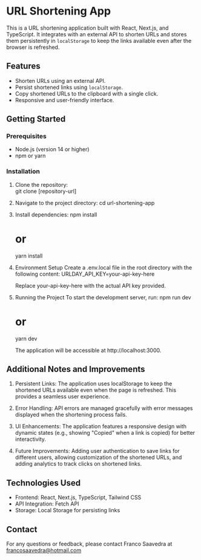 # URL Shortening App

This is a URL shortening application built with React, Next.js, and TypeScript. It integrates with an external API to shorten URLs and stores them persistently in `localStorage` to keep the links available even after the browser is refreshed.

## Features
- Shorten URLs using an external API.
- Persist shortened links using `localStorage`.
- Copy shortened URLs to the clipboard with a single click.
- Responsive and user-friendly interface.

## Getting Started

### Prerequisites
- Node.js (version 14 or higher)
- npm or yarn

### Installation
1. Clone the repository:  
    git clone [repository-url]


2. Navigate to the project directory:
    cd url-shortening-app

3. Install dependencies:
    npm install
    # or
    yarn install

4. Environment Setup
    Create a .env.local file in the root directory with the following content:
    URLDAY_API_KEY=your-api-key-here

    Replace your-api-key-here with the actual API key provided.

5. Running the Project
    To start the development server, run:
    npm run dev
    # or
    yarn dev

    The application will be accessible at http://localhost:3000.


## Additional Notes and Improvements

1. Persistent Links: The application uses localStorage to keep the shortened URLs available even when the page is refreshed. This provides a seamless user experience.

2. Error Handling: API errors are managed gracefully with error messages displayed when the shortening process fails.

3. UI Enhancements: The application features a responsive design with dynamic states (e.g., showing "Copied" when a link is copied) for better interactivity.

4. Future Improvements: Adding user authentication to save links for different users, allowing customization of the shortened URLs, and adding analytics to track clicks on shortened links.


## Technologies Used

- Frontend: React, Next.js, TypeScript, Tailwind CSS
- API Integration: Fetch API
- Storage: Local Storage for persisting links


## Contact

For any questions or feedback, please contact Franco Saavedra at francosaavedra@hotmail.com




